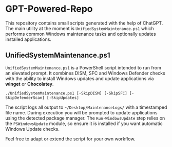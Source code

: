 # GPT-Powered-Repo

This repository contains small scripts generated with the help of ChatGPT. The
main utility at the moment is `UnifiedSystemMaintenance.ps1` which performs
common Windows maintenance tasks and optionally updates installed applications.

## UnifiedSystemMaintenance.ps1

`UnifiedSystemMaintenance.ps1` is a PowerShell script intended to run from an
elevated prompt. It combines DISM, SFC and Windows Defender checks with the
ability to install Windows updates and update applications via **winget** or
**Chocolatey**.

```
./UnifiedSystemMaintenance.ps1 [-SkipDISM] [-SkipSFC] [-SkipDefenderScan] [-SkipUpdates]
```

The script logs all output to `~/Desktop/MaintenanceLogs/` with a timestamped
file name. During execution you will be prompted to update applications using
the detected package manager. The `Run-WindowsUpdate` step relies on the
`PSWindowsUpdate` module, so ensure it is installed if you want automatic
Windows Update checks.

Feel free to adapt or extend the script for your own workflow.
